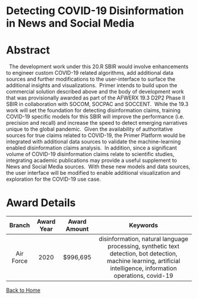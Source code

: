 
Detecting COVID-19 Disinformation in News and Social Media
==========================================================

# Abstract


  The development work under this 20.R SBIR would involve enhancements to engineer custom COVID-19 related algorithms, add additional data sources and further modifications to the user-interface to surface the additional insights and visualizations.  Primer intends to build upon the commercial solution described above and the body of development work that was provisionally awarded as part of the AFWERX 19.3 D2P2 Phase II SBIR in collaboration with SOCOM, SOCPAC and SOCCENT.  While the 19.3 work will set the foundation for detecting disinformation claims, training COVID-19 specific models for this SBIR will improve the performance (i.e. precision and recall) and increase the speed to detect emerging narratives unique to the global pandemic.  Given the availability of authoritative sources for true claims related to COVID-19, the Primer Platform would be integrated with additional data sources to validate the machine-learning enabled disinformation claims analysis.  In addition, since a significant volume of COVID-19 disinformation claims relate to scientific studies, integrating academic publications may provide a useful supplement to News and Social Media sources.  With these new models and data sources, the user interface will be modified to enable additional visualization and exploration for the COVID-19 use case.   

# Award Details

|Branch|Award Year|Award Amount|Keywords|
| :---: | :---: | :---: | :---: |
|Air Force|2020|$996,695|disinformation, natural language processing, synthetic text detection, bot detection, machine learning, artificial intelligence, information operations, covid-19|
  
  


[Back to Home](https://github.com/chrischow/dod_sbir_awards/Reports/DJ/#1629)